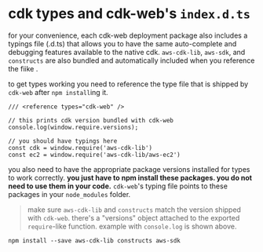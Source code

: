 # cdk types and cdk-web's `index.d.ts`

for your convenience, each cdk-web deployment package also includes a typings file (.d.ts) that allows you to have the
same auto-complete and debugging features available to the native cdk. `aws-cdk-lib`, `aws-sdk`, and `constructs` are
also bundled and automatically included when you reference the fiike .

to get types working you need to reference the type file that is shipped by `cdk-web` after `npm install`ing it.

```
/// <reference types="cdk-web" />

// this prints cdk version bundled with cdk-web
console.log(window.require.versions);

// you should have typings here
const cdk = window.require('aws-cdk-lib')
const ec2 = window.require('aws-cdk-lib/aws-ec2')
```

you also need to have the appropriate package versions installed for types to work correctly. **you just have to npm
install these packages. you do not need to use them in your code.** `cdk-web`'s typing file points to these packages
in your `node_modules` folder.

> make sure `aws-cdk-lib` and `constructs` match the version shipped with `cdk-web`. there's a "versions" object
> attached to the exported `require`-like function. example with `console.log` is shown above.

```
npm install --save aws-cdk-lib constructs aws-sdk
```
